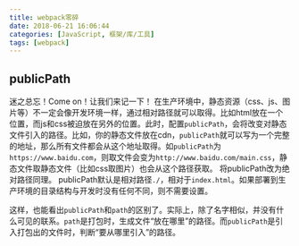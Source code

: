 ```yaml
---
title: webpack零碎
date: 2018-06-21 16:06:44
categories: [JavaScript, 框架/库/工具]
tags: [webpack]
---
```


## publicPath

迷之总忘！Come on！让我们来记一下！
在生产环境中，静态资源（css、js、图片等）不一定会像开发环境一样，通过相对路径就可以取得。比如html放在一个位置，而js和css被迫放在另外的位置。此时，配置`publicPath`，会将改变对静态文件引入的路径。比如，你的静态文件放在cdn，`publicPath`就可以写为一个完整的地址，那么所有文件都会从这个地址取得。如`publicPath`为`https://www.baidu.com`，则取文件会变为`http://www.baidu.com/main.css`，静态文件取静态文件（比如css取图片）也会从这个路径获取。
将publicPath改为绝对路径同理。
publicPath默认是相对路径`./`，相对于`index.html`。如果部署到生产环境的目录结构与开发时没有任何不同，则不需要设置。

这样，也能看出`publicPath`和`path`的区别了。实际上，除了名字相似，并没有什么可见的联系。`path`是打包时，生成文件“放在哪里”的路径。而`publicPath`是引入打包出的文件时，判断“要从哪里引入”的路径。